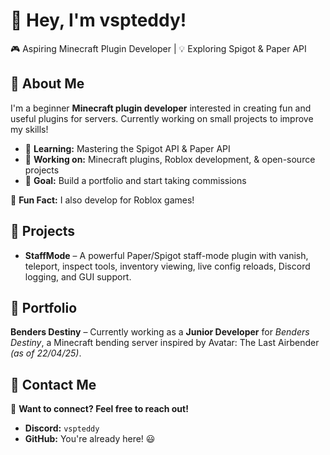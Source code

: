 # 👋 Hey, I'm vspteddy!  

🎮 Aspiring Minecraft Plugin Developer | 💡 Exploring Spigot & Paper API  

## 🚀 About Me  
I'm a beginner **Minecraft plugin developer** interested in creating fun and useful plugins for servers. Currently working on small projects to improve my skills!  

- 🌱 **Learning:** Mastering the Spigot API & Paper API  
- 🔨 **Working on:** Minecraft plugins, Roblox development, & open-source projects  
- 🎯 **Goal:** Build a portfolio and start taking commissions  

🧱 **Fun Fact:** I also develop for Roblox games!

## 🧪 Projects  
- **StaffMode** – A powerful Paper/Spigot staff-mode plugin with vanish, teleport, inspect tools, inventory viewing, live config reloads, Discord logging, and GUI support.  

## 💼 Portfolio  
**Benders Destiny** – Currently working as a **Junior Developer** for *Benders Destiny*, a Minecraft bending server inspired by Avatar: The Last Airbender *(as of 22/04/25)*.  

## 📩 Contact Me  
💬 **Want to connect? Feel free to reach out!**  
- **Discord:** `vspteddy`  
- **GitHub:** You're already here! 😃  
